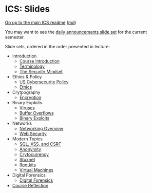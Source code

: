 ICS: Slides
===========

[Go up to the main ICS readme](../readme.html) ([md](../readme.md))

You may want to see the [daily announcements slide set](../uva/daily-announcements.html#/) for the current semester.

Slide sets, ordered in the order presented in lecture:

- Introduction
    - [Course Introduction](introduction.html#/)
    - [Terminology](terminology.html#/)
    - [The Security Mindset](security-mindset.html#/)
- Ethics & Policy
    - [US Cybersecurity Policy](policy.html#/)
    - [Ethics](ethics.html#/)
- Crytpography
	- [Encryption](encryption.html#/)
- Binary Exploits
	- [Viruses](viruses.html#/)
	- [Buffer Overflows](buffer-overflows.html#/)
	- [Binary Exploits](binary-exploits.html#/)
- Networks
	- [Networking Overview](networks.html#/)
	- [Web Security](web-security.html#/)
- Modern Topics
	- [SQL, XSS, and CSRF](sql-xss-csrf.html#/)
	- [Anonymity](anonymity.html#/)
	- [Crytocurrency](cryptocurrency.html#/)
	- [Stuxnet](stuxnet.html#/)
    - [Rootkits](rootkits.html#/)
	- [Virtual Machines](vms.html#/)
- Digital Forensics
	- [Digital Forensics](forensics.html#/)
- [Course Reflection](reflection.html#/)
